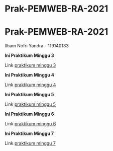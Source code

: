 # Prak-PEMWEB-RA-2021

# Prak-PEMWEB-RA-2021


Ilham Nofri Yandra - 119140133

**Ini Praktikum Minggu 3**

Link [praktikum minggu 3](https://github.com/mayonice1424/Prak-PEMWEB-RA-2021/tree/Minggu3)


**Ini Praktikum Minggu 4**

Link [praktikum minggu 4](https://github.com/mayonice1424/Prak-PEMWEB-RA-2021/tree/Minggu4)

**Ini Praktikum Minggu 5**

Link [praktikum minggu 5](https://github.com/mayonice1424/Prak-PEMWEB-RA-2021/tree/Minggu5)

**Ini Praktikum Minggu 6**

Link [praktikum minggu 6](https://github.com/mayonice1424/Prak-PEMWEB-RA-2021/tree/Minggu6)


**Ini Praktikum Minggu 7**

Link [praktikum minggu 7](https://github.com/mayonice1424/Prak-PEMWEB-RA-2021/tree/Minggu7)
